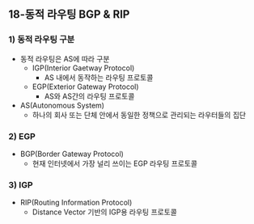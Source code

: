 ## 18-동적 라우팅 BGP & RIP
### 1) 동적 라우팅 구분
- 동적 라우팅은 AS에 따라 구분
    - IGP(Interior Gaetway Protocol)
        - AS 내에서 동작하는 라우팅 프로토콜
    - EGP(Exterior Gateway Protocol)
        - AS와 AS간의 라우팅 프로토콜
- AS(Autonomous System)
    - 하나의 회사 또는 단체 안에서 동일한 정책으로 관리되는 라우터들의 집단
### 2) EGP
- BGP(Border Gateway Protocol)
    - 현재 인터넷에서 가장 널리 쓰이는 EGP 라우팅 프로토콜
### 3) IGP
- RIP(Routing Information Protocol)
    - Distance Vector 기반의 IGP용 라우팅 프로토콜